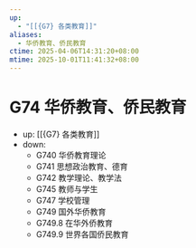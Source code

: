 ```yaml
---
up:
  - "[[{G7} 各类教育]]"
aliases:
  - 华侨教育、侨民教育
ctime: 2025-04-06T14:31:20+08:00
mtime: 2025-10-01T11:41:32+08:00
---
```


# G74 华侨教育、侨民教育

- up: [[{G7} 各类教育]]
- down:	
	- G740 华侨教育理论
	- G741 思想政治教育、德育
	- G742 教学理论、教学法
	- G745 教师与学生
	- G747 学校管理
	- G749 国外华侨教育
	- G749.8 在华外侨教育
	- G749.9 世界各国侨民教育
	
